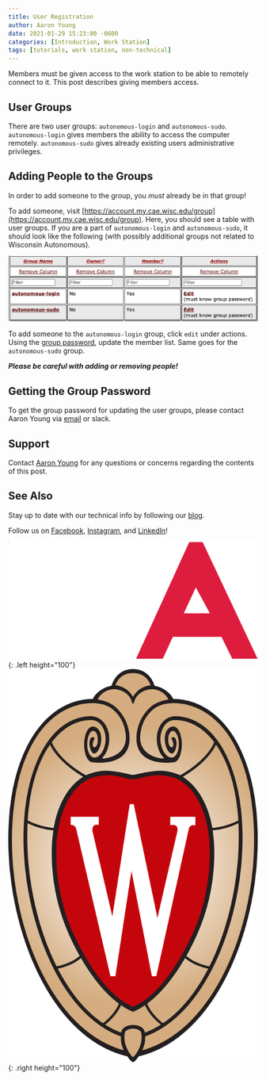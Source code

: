 ```yaml
---
title: User Registration
author: Aaron Young
date: 2021-01-29 15:23:00 -0600
categories: [Introduction, Work Station]
tags: [tutorials, work station, non-technical]
---
```


Members must be given access to the work station to be able to remotely connect to it. This post describes giving members access.

## User Groups

There are two user groups: `autonomous-login` and `autonomous-sudo`. `autonomous-login` gives members the ability to access the computer remotely. `autonomous-sudo` gives already existing users administrative privileges.

## Adding People to the Groups

In order to add someone to the group, you _must_ already be in that group! 

To add someone, visit [https://account.my.cae.wisc.edu/group](https://account.my.cae.wisc.edu/group). Here, you should see a table with user groups. If you are a part of `autonomous-login` and `autonomous-sudo`, it should look like the following (with possibly additional groups not related to Wisconsin Autonomous).

![User Registration table](/assets/img/workstation/user_registration_table.png)

To add someone to the `autonomous-login` group, click `edit` under actions. Using the [group password](#getting-the-group-password), update the member list. Same goes for the `autonomous-sudo` group. 

***Please be careful with adding or removing people!***

## Getting the Group Password

To get the group password for updating the user groups, please contact Aaron Young via [email](mailto:aryoung5@wisc.edu) or slack. 

## Support

Contact [Aaron Young](mailto:aryoung5@wisc.edu) for any questions or concerns regarding the contents of this post.

## See Also

Stay up to date with our technical info by following our [blog](https://www.wisconsinautonomous.org/blog).

Follow us on [Facebook](https://www.facebook.com/wisconsinautonomous/), [Instagram](https://www.instagram.com/wisconsinautonomous/), and [LinkedIn](https://www.linkedin.com/company/wisconsin-autonomous/about/)!

![WA Logo](/assets/img/logos/wa-white.png){: .left height="100"}
![Wisconsin Crest](/assets/img/logos/uw-crest.png){: .right height="100"}